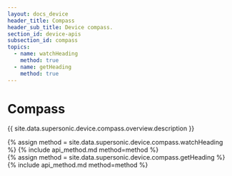 ```yaml
---
layout: docs_device
header_title: Compass
header_sub_title: Device compass.
section_id: device-apis
subsection_id: compass
topics:
  - name: watchHeading
    method: true
  - name: getHeading
    method: true
---
```

# Compass

{{ site.data.supersonic.device.compass.overview.description }}

<section class="docs-section" id="watchheading">
{% assign method = site.data.supersonic.device.compass.watchHeading %}
{% include api_method.md method=method %}
</section>

<section class="docs-section" id="getheading">
{% assign method = site.data.supersonic.device.compass.getHeading %}
{% include api_method.md method=method %}
</section>

</section>
